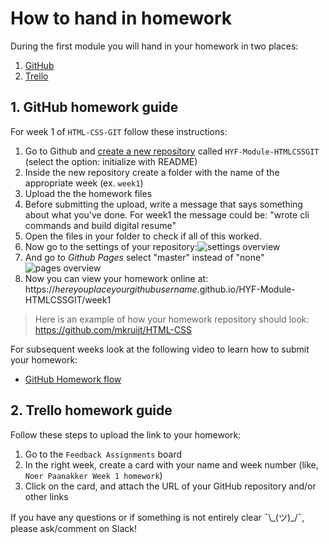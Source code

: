 # How to hand in homework

During the first module you will hand in your homework in two places:

1. [GitHub](https://www.github.com/HackYourFuture/HTML-CSS)
2. [Trello](https://trello.com/b/U1gK8Q1c/feedback-assignments)

## 1. GitHub homework guide

For week 1 of `HTML-CSS-GIT` follow these instructions:

1. Go to Github and [create a new repository](https://github.com/new) called `HYF-Module-HTMLCSSGIT` (select the option: initialize with README)
2. Inside the new repository create a folder with the name of the appropriate week (ex. `week1`)
3. Upload the the homework files
4. Before submitting the upload, write a message that says something about what you've done. For week1 the message could be: "wrote cli commands and build digital resume"
5. Open the files in your folder to check if all of this worked.
6. Now go to the settings of your repository:![settings overview](./assets/github_pages1.png)
7. And go to _Github Pages_ select "master" instead of "none"![pages overview](./assets/github_pages2.png)
8. Now you can view your homework online at: https://_hereyouplaceyourgithubusername_.github.io/HYF-Module-HTMLCSSGIT/week1

> Here is an example of how your homework repository should look: https://github.com/mkruijt/HTML-CSS

For subsequent weeks look at the following video to learn how to submit your homework:

- [GitHub Homework flow](https://www.youtube.com/watch?v=2qJPAVTiKPE)

## 2. Trello homework guide

Follow these steps to upload the link to your homework:

1. Go to the `Feedback Assignments` board
2. In the right week, create a card with your name and week number (like, `Noer Paanakker Week 1 homework`)
3. Click on the card, and attach the URL of your GitHub repository and/or other links

If you have any questions or if something is not entirely clear ¯\\\_(ツ)\_/¯, please ask/comment on Slack!
